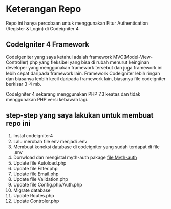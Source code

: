 # Keterangan Repo
Repo ini hanya percobaan untuk menggunakan Fitur Authentication (Register & Login) di Codeigniter 4

## CodeIgniter 4 Framework
CodeIgeniter yang saya ketahui adalah framework MVC(Model-View-Controller) php yang fleksibel yang bisa di rubah menurut keinginan developer yang menggunakan framework tersebut dan juga framework ini lebih cepat daripada framework lain. 
Framework Codeigniter lebih ringan dan biasanya lenbih kecil daripada framework lain, biasanya file codeigniter berkisar 3-4 mb.

CodeIgniter 4 sekarang menggunakan PHP 7.3 keatas dan tidak menggunakan PHP versi kebawah lagi.


## step-step yang saya lakukan untuk membuat repo ini
1. Instal codeigniter4
2. Lalu merobah file env menjadi .env
3. Membuat koneksi database di codeigniter yang sudah terdapat di file .env
4. Donwload dan mengistal myth-auth pakage <a href="https://github.com/lonnieezell/myth-auth">file Myth-auth</a>
5. Update file Autoload.php
6. Update file Filter.php
7. Update file Email.php
8. Update file Validation.php
9. Update file Config.php/Auth.php
10. Migrate database
11. Update Routes.php
12. Update Controler.php

